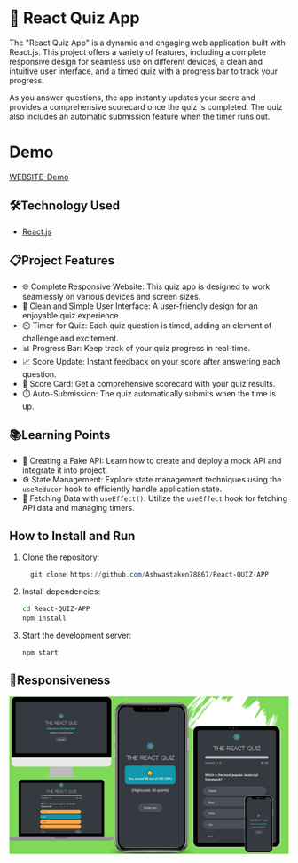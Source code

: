 # 🚀 React Quiz App 

The "React Quiz App" is a dynamic and engaging web application built with React.js. This project offers a variety of features, including a complete responsive design for seamless use on different devices, a clean and intuitive user interface, and a timed quiz with a progress bar to track your progress. 

As you answer questions, the app instantly updates your score and provides a comprehensive scorecard once the quiz is completed. The quiz also includes an automatic submission feature when the timer runs out.

# Demo

 [WEBSITE-Demo](https://react-quizapp-sxn2.onrender.com)
 


## 🛠️Technology Used 

- [React.js](https://reactjs.org/)

## 📋Project Features 

- 🌐 Complete Responsive Website: This quiz app is designed to work seamlessly on various devices and screen sizes.
- 🎨 Clean and Simple User Interface: A user-friendly design for an enjoyable quiz experience.
- ⏲️ Timer for Quiz: Each quiz question is timed, adding an element of challenge and excitement.
- 📊 Progress Bar: Keep track of your quiz progress in real-time.
- 📈 Score Update: Instant feedback on your score after answering each question.
- 📜 Score Card: Get a comprehensive scorecard with your quiz results.
- ⏱️ Auto-Submission: The quiz automatically submits when the time is up.

## 📚Learning Points 

- 📡 Creating a Fake API: Learn how to create and deploy a mock API and integrate it into project.
- ⚙️ State Management: Explore state management techniques using the `useReducer` hook to efficiently handle application state.
- 🔄 Fetching Data with `useEffect()`: Utilize the `useEffect` hook for fetching API data and managing timers.

## How to Install and Run

1. Clone the repository:

    ```powershell
      git clone https://github.com/Ashwastaken78867/React-QUIZ-APP

   
    ```

2. Install dependencies:

    ```bash
    cd React-QUIZ-APP
    npm install
    ```

3. Start the development server:

    ```bash
    npm start
    ```

## 📱Responsiveness 
![ScreenShots](ScreenShots/React_Quiz_App_Responsivness.png)

